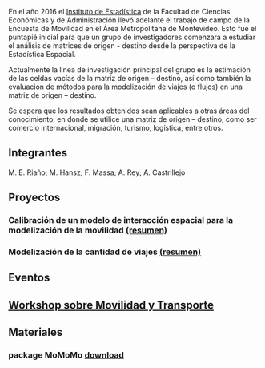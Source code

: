 

 En el año 2016 el [Instituto de Estadística](http://www.iesta.edu.uy/) de la Facultad de Ciencias Económicas y de Administración llevó adelante el trabajo de campo de la Encuesta de Movilidad en el Área Metropolitana de Montevideo. Esto fue el puntapié inicial para que un grupo de investigadores comenzara a estudiar el análisis de matrices de origen - destino desde la perspectiva de la Estadística Espacial. 

Actualmente la línea de investigación principal del grupo es la estimación de las celdas vacías de la matriz de origen – destino, así como también la evaluación de métodos para la modelización de viajes (o flujos) en una matriz de origen – destino.

Se espera que los resultados obtenidos sean aplicables a otras áreas del conocimiento, en donde se utilice una matriz de origen – destino, como ser comercio internacional, migración, turismo, logística, entre otros.

   
## Integrantes
M. E. Riaño; M. Hansz; F. Massa; A. Rey; A. Castrillejo

## Proyectos
### Calibración de un modelo de interacción espacial para la modelización de la movilidad [(resumen)](projects/anii2018)
### Modelización de la cantidad de viajes [(resumen)](projects/csic2019)

## Eventos
## [Workshop sobre Movilidad y Transporte](workshop2019/workshop)


## Materiales
### package MoMoMo [download](https://github.com/grupomovilidad/MoMoMo)



